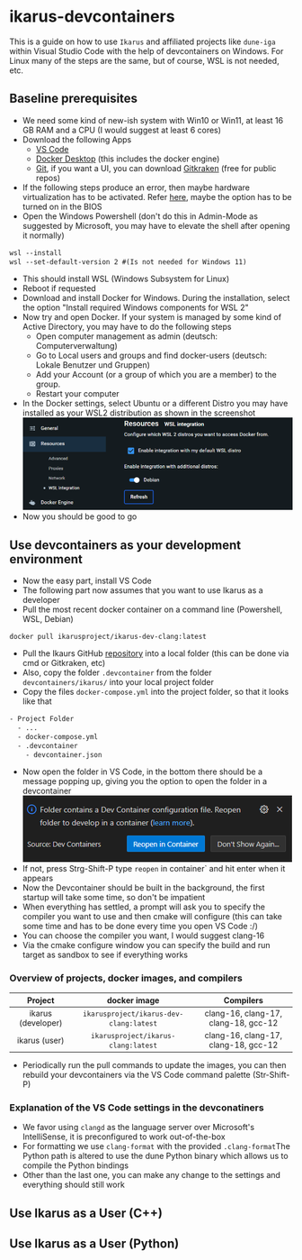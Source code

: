 <!--
SPDX-FileCopyrightText: 2024 Henrik Jakob jakob@ibb.uni-stuttgart.de
SPDX-License-Identifier: MIT
-->

# ikarus-devcontainers

This is a guide on how to use `Ikarus` and affiliated projects like `dune-iga`  within Visual Studio Code with the help of devcontainers on Windows.
For Linux many of the steps are the same, but of course, WSL is not needed, etc.

## Baseline prerequisites

- We need some kind of new-ish system with Win10 or Win11, at least 16 GB RAM and a CPU (I would suggest at least 6 cores)
- Download the following Apps
  - [VS Code](https://code.visualstudio.com/download)
  - [Docker Desktop](https://www.docker.com/products/docker-desktop/) (this includes the docker engine)
  - [Git](https://www.git-scm.com/download/win), if you want a UI, you can download [Gitkraken](https://www.gitkraken.com/download) (free for public repos)
- If the following steps produce an error, then maybe hardware virtualization has to be activated. Refer [here](https://docs.docker.com/desktop/troubleshoot/topics/#virtualization), maybe the option has to be turned on in the BIOS
- Open the Windows Powershell (don't do this in Admin-Mode as suggested by Microsoft, you may have to elevate the shell after opening it normally)

```shell
wsl --install
wsl --set-default-version 2 #(Is not needed for Windows 11)
```

- This should install WSL (Windows Subsystem for Linux)
- Reboot if requested
- Download and install Docker for Windows. During the installation, select the option "Install required Windows components for WSL 2"
- Now try and open Docker. If your system is managed by some kind of Active Directory, you may have to do the following steps
  - Open computer management as admin (deutsch: Computerverwaltung)
  - Go to Local users and groups and find docker-users (deutsch: Lokale Benutzer und Gruppen)
  - Add your Account (or a group of which you are a member) to the group.
  - Restart your computer
- In the Docker settings, select Ubuntu or a different Distro you may have installed as your WSL2 distribution as shown in the screenshot
 ![Docker preferences](.img/image.png)
- Now you should be good to go
  
## Use devcontainers as your development environment

- Now the easy part, install VS Code
- The following part now assumes that you want to use Ikarus as a developer
- Pull the most recent docker container on a command line (Powershell, WSL, Debian)

```shell
docker pull ikarusproject/ikarus-dev-clang:latest
```

- Pull the Ikaurs GitHub [repository](https://github.com/ikarus-project/ikarus.git) into a local folder (this can be done via cmd or Gitkraken, etc)
- Also, copy the folder `.devcontainer` from the folder `devcontainers/ikarus/` into your local project folder
- Copy the files `docker-compose.yml` into the project folder, so that it looks like that

```
- Project Folder
  - ...
  - docker-compose.yml
  - .devcontainer
    - devcontainer.json
```

- Now open the folder in VS Code, in the bottom there should be a message popping up, giving you the option to open the folder in a devcontainer
![](.img/popup.png)
- If not, press Strg-Shift-P type `reopen` in container` and hit enter when it appears
- Now the Devcontainer should be built in the background, the first startup will take some time, so don't be impatient
- When everything has settled, a prompt will ask you to specify the compiler you want to use and then cmake will configure (this can take some time and has to be done every time you open VS Code :/)
- You can choose the compiler you want, I would suggest clang-16
- Via the cmake configure window you can specify the build and run target as sandbox to see if everything works

### Overview of projects, docker images, and compilers

| Project            |              docker image               |              Compilers               |
| :----------------: | :-------------------------------------: | :----------------------------------: |
| ikarus (developer) | `ikarusproject/ikarus-dev-clang:latest` | clang-16, clang-17, clang-18, gcc-12 |
| ikarus (user)      | `ikarusproject/ikarus-clang:latest` | clang-16, clang-17, clang-18, gcc-12 |

- Periodically run the pull commands to update the images, you can then rebuild your devcontainers via the VS Code command palette (Str-Shift-P)

### Explanation of the VS Code settings in the devconatiners

- We favor using `clangd` as the language server over Microsoft's IntelliSense, it is preconfigured to work out-of-the-box
- For formatting we use `clang-format` with the provided `.clang-format`The Python path is altered to use the dune Python binary which allows us to compile the Python bindings
- Other than the last one, you can make any change to the settings and everything should still work

## Use Ikarus as a User (C++)

## Use Ikarus as a User (Python)
